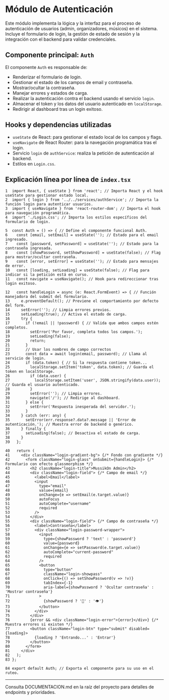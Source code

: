 # Módulo de Autenticación

Este módulo implementa la lógica y la interfaz para el proceso de autenticación de usuarios (admin, organizadores, músicos) en el sistema. Incluye el formulario de login, la gestión de estado de sesión y la integración con el backend para validar credenciales.

## Componente principal: `Auth`

El componente `Auth` es responsable de:
- Renderizar el formulario de login.
- Gestionar el estado de los campos de email y contraseña.
- Mostrar/ocultar la contraseña.
- Manejar errores y estados de carga.
- Realizar la autenticación contra el backend usando el servicio `login`.
- Almacenar el token y los datos del usuario autenticado en `localStorage`.
- Redirigir al dashboard tras un login exitoso.

## Hooks y dependencias utilizadas
- `useState` de React: para gestionar el estado local de los campos y flags.
- `useNavigate` de React Router: para la navegación programática tras el login.
- Servicio `login` de `authService`: realiza la petición de autenticación al backend.
- Estilos en `Login.css`.

## Explicación línea por línea de `index.tsx`

```tsx
1  import React, { useState } from 'react'; // Importa React y el hook useState para gestionar estado local.
2  import { login } from '../../services/authService'; // Importa la función login para autenticar usuarios.
3  import { useNavigate } from 'react-router-dom'; // Importa el hook para navegación programática.
4  import './Login.css'; // Importa los estilos específicos del formulario de login.

5  const Auth = () => { // Define el componente funcional Auth.
6    const [email, setEmail] = useState(''); // Estado para el email ingresado.
7    const [password, setPassword] = useState(''); // Estado para la contraseña ingresada.
8    const [showPassword, setShowPassword] = useState(false); // Flag para mostrar/ocultar contraseña.
9    const [error, setError] = useState(''); // Estado para mensajes de error.
10   const [loading, setLoading] = useState(false); // Flag para indicar si la petición está en curso.
11   const navigate = useNavigate(); // Hook para redireccionar tras login exitoso.

12   const handleLogin = async (e: React.FormEvent) => { // Función manejadora del submit del formulario.
13     e.preventDefault(); // Previene el comportamiento por defecto del form.
14     setError(''); // Limpia errores previos.
15     setLoading(true); // Activa el estado de carga.
16     try {
17       if (!email || !password) { // Valida que ambos campos estén completos.
18         setError('Por favor, completa todos los campos.');
19         setLoading(false);
20         return;
21       }
22       // Usar los nombres de campo correctos
23       const data = await login(email, password); // Llama al servicio de login.
24       if (data.token) { // Si la respuesta contiene token...
25         localStorage.setItem('token', data.token); // Guarda el token en localStorage.
26         if (data.user) {
27           localStorage.setItem('user', JSON.stringify(data.user)); // Guarda el usuario autenticado.
28         }
29         setError(''); // Limpia errores.
30         navigate('/'); // Redirige al dashboard.
31       } else {
32         setError('Respuesta inesperada del servidor.');
33       }
34     } catch (err: any) {
35       setError(err.response?.data?.message || 'Error de autenticación.'); // Muestra error de backend o genérico.
36     } finally {
37       setLoading(false); // Desactiva el estado de carga.
38     }
39   };

40   return (
41     <div className="login-gradient-bg"> {/* Fondo con gradiente */}
42       <form className="login-glass" onSubmit={handleLogin}> {/* Formulario con efecto glassmorphism */}
43         <h2 className="login-title">MussikOn Admin</h2>
44         <div className="login-field"> {/* Campo de email */}
45           <label>Email</label>
46           <input
47             type="email"
48             value={email}
49             onChange={e => setEmail(e.target.value)}
50             autoFocus
51             autoComplete="username"
52             required
53           />
54         </div>
55         <div className="login-field"> {/* Campo de contraseña */}
56           <label>Contraseña</label>
57           <div className="login-password-wrapper">
58             <input
59               type={showPassword ? 'text' : 'password'}
60               value={password}
61               onChange={e => setPassword(e.target.value)}
62               autoComplete="current-password"
63               required
64             />
65             <button
66               type="button"
67               className="login-showpass"
68               onClick={() => setShowPassword(v => !v)}
69               tabIndex={-1}
70               aria-label={showPassword ? 'Ocultar contraseña' : 'Mostrar contraseña'}
71             >
72               {showPassword ? '🙈' : '👁️'}
73             </button>
74           </div>
75         </div>
76         {error && <div className="login-error">{error}</div>} {/* Muestra errores si existen */}
77         <button className="login-btn" type="submit" disabled={loading}>
78           {loading ? 'Entrando...' : 'Entrar'}
79         </button>
80       </form>
81     </div>
82   );
83 };

84 export default Auth; // Exporta el componente para su uso en el ruteo.
```

---

Consulta DOCUMENTACION.md en la raíz del proyecto para detalles de endpoints y prioridades. 